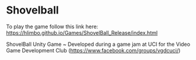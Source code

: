 # Shovelball

To play the game follow this link here: https://hlimbo.github.io/Games/ShovelBall_Release/index.html

ShovelBall Unity Game ~ Developed during a game jam at UCI for the Video Game Development Club (https://www.facebook.com/groups/vgdcuci/)
